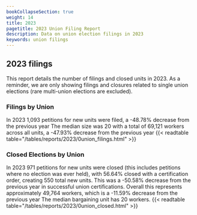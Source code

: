 ```yaml
---
bookCollapseSection: true
weight: 14
title: 2023
pagetitle: 2023 Union Filing Report
description: Data on union election filings in 2023
keywords: union filings
---
```


## 2023 filings

This report details the number of filings and closed units in 2023. As a reminder, we are only showing filings and closures related to single union elections (rare multi-union elections are excluded).

### Filings by Union
In 2023 1,093 petitions for new units were filed, a -48.78% decrease from the previous year The median size was 20 with a total of 69,121 workers across all units, a -47.93% decrease from the previous year
{{< readtable table="/tables/reports/2023/0union_filings.html" >}}

### Closed Elections by Union
In 2023 971 petitions for new units were closed (this includes petitions where no election was ever held), with 56.64% closed with a certification order, creating 550 total new units. This was a -50.58% decrease from the previous year in successful union certifications. Overall this represents approximately 49,764 workers, which is a -11.59% decrease from the previous year The median bargaining unit has 20 workers.
{{< readtable table="/tables/reports/2023/0union_closed.html" >}}
